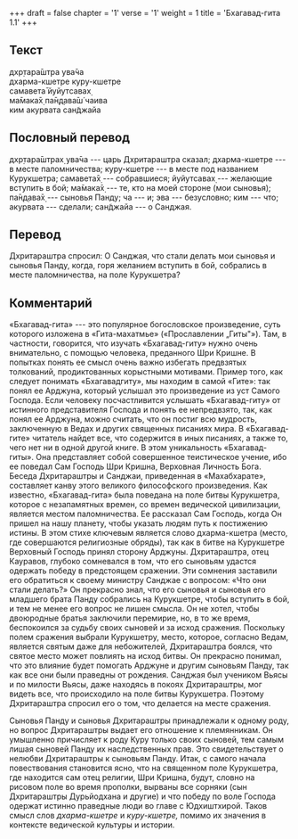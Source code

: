 +++
draft = false
chapter = '1'
verse = '1'
weight = 1
title = 'Бхагавад-гита 1.1'
+++
## Текст

дхр̣тара̄шт̣ра ува̄ча  
дхарма-кшетре куру-кшетре  
самавета̄ йуйутсавах̣  
ма̄мака̄х̣ па̄н̣д̣ава̄ш́ чаива  
ким акурвата сан̃джайа

## Пословный перевод

дхр̣тара̄шт̣рах̣ ува̄ча --- царь Дхритараштра сказал; дхарма-кшетре --- в
месте паломничества; куру-кшетре --- в месте под названием Курукшетра;
самавета̄х̣ --- собравшиеся; йуйутсавах̣ --- желающие вступить в бой;
ма̄мака̄х̣ --- те, кто на моей стороне (мои сыновья); па̄н̣д̣ава̄х̣ --- сыновья
Панду; ча --- и; эва --- безусловно; ким --- что; акурвата --- сделали;
сан̃джайа --- о Санджая.

## Перевод

Дхритараштра спросил: О Санджая, что стали делать мои сыновья и сыновья
Панду, когда, горя желанием вступить в бой, собрались в месте
паломничества, на поле Курукшетра?

## Комментарий

«Бхагавад-гита» --- это популярное богословское произведение, суть
которого изложена в «Гита-махатмье» («Прославлении „Гиты"»). Там, в
частности, говорится, что изучать «Бхагавад-гиту» нужно очень
внимательно, с помощью человека, преданного Шри Кришне. В попытках
понять ее смысл очень важно избегать предвзятых толкований,
продиктованных корыстными мотивами. Пример того, как следует понимать
«Бхагавадгиту», мы находим в самой «Гите»: так понял ее Арджуна, который
услышал это произведение из уст Самого Господа. Если человеку
посчастливится услышать «Бхагавад-гиту» от истинного представителя
Господа и понять ее непредвзято, так, как понял ее Арджуна, можно
считать, что он постиг всю мудрость, заключенную в Ведах и других
священных писаниях мира. В «Бхагавад-гите» читатель найдет все, что
содержится в иных писаниях, а также то, чего нет ни в одной другой
книге. В этом уникальность «Бхагавад-гиты». Она представляет собой
совершенное теистическое учение, ибо ее поведал Сам Господь Шри Кришна,
Верховная Личность Бога. Беседа Дхритараштры и Санджаи, приведенная в
«Махабхарате», составляет канву этого великого философского
произведения. Как известно, «Бхагавад-гита» была поведана на поле битвы
Курукшетра, которое с незапамятных времен, со времен ведической
цивилизации, является местом паломничества. Ее рассказал Сам Господь,
когда Он пришел на нашу планету, чтобы указать людям путь к постижению
истины. В этом стихе ключевым является слово дхарма-кшетра (место, где
совершаются религиозные обряды), так как в битве на Курукшетре Верховный
Господь принял сторону Арджуны. Дхритараштра, отец Кауравов, глубоко
сомневался в том, что его сыновьям удастся одержать победу в предстоящем
сражении. Эти сомнения заставили его обратиться к своему министру
Санджае с вопросом: «Что они стали делать?» Он прекрасно знал, что его
сыновья и сыновья его младшего брата Панду собрались на Курукшетре,
чтобы вступить в бой, и тем не менее его вопрос не лишен смысла. Он не
хотел, чтобы двоюродные братья заключили перемирие, но, в то же время,
беспокоился за судьбу своих сыновей и за исход сражения. Поскольку полем
сражения выбрали Курукшетру, место, которое, согласно Ведам, является
святым даже для небожителей, Дхритараштра боялся, что святое место может
повлиять на исход битвы. Он прекрасно понимал, что это влияние будет
помогать Арджуне и другим сыновьям Панду, так как все они были праведны
от рождения. Санджая был учеником Вьясы и по милости Вьясы, даже
находясь в покоях Дхритараштры, мог видеть все, что происходило на поле
битвы Курукшетра. Поэтому Дхритараштра спросил его о том, что делается
на месте сражения.

Сыновья Панду и сыновья Дхритараштры принадлежали к одному роду, но
вопрос Дхритараштры выдает его отношение к племянникам. Он умышленно
причисляет к роду Куру только своих сыновей, тем самым лишая сыновей
Панду их наследственных прав. Это свидетельствует о нелюбви Дхритараштры
к сыновьям Панду. Итак, с самого начала повествования становится ясно,
что на священном поле Курукшетра, где находится сам отец религии, Шри
Кришна, будут, словно на рисовом поле во время прополки, вырваны все
сорняки (сын Дхритараштры Дурьйодхана и другие) и что победу по воле
Господа одержат истинно праведные люди во главе с Юдхиштхирой. Таков
смысл слов *дхарма-кшетре* и *куру-кшетре,* помимо их значения в
контексте ведической культуры и истории.
